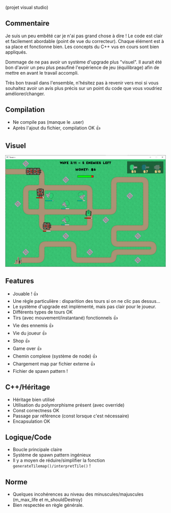 (projet visual studio)

## Commentaire
Je suis un peu embêté car je n'ai pas grand chose à dire ! Le code est clair et facilement abordable (point de vue du correcteur). Chaque élément est à sa place et fonctionne bien. Les concepts du C++ vus en cours sont bien appliqués.

Dommage de ne pas avoir un système d'upgrade plus "visuel". Il aurait été bon d'avoir un peu plus peaufiné l'expérience de jeu (équilibrage) afin de mettre en avant le travail accompli.

Très bon travail dans l'ensemble, n'hésitez pas à revenir vers moi si vous souhaitez avoir un avis plus précis sur un point du code que vous voudriez améliorer/changer.

## Compilation
- Ne compile pas (manque le .user)
- Après l'ajout du fichier, compilation OK 👍

## Visuel
![Screen](screen01.png)

## Features
- Jouable ! 👍
- Une règle particulière : disparition des tours si on ne clic pas dessus...
- Le système d'upgrade est implémenté, mais pas clair pour le joueur.
- Différents types de tours OK
- Tirs (avec mouvement/instantané) fonctionnels 👍
- Vie des ennemis 👍
- Vie du joueur 👍
- Shop 👍
- Game over 👍
- Chemin complexe (système de node) 👍
- Chargement map par fichier externe 👍
- Fichier de spawn pattern !

## C++/Héritage
- Héritage bien utilisé
- Utilisation du polymorphisme présent (avec override)
- Const correctness OK
- Passage par référence (const lorsque c'est nécessaire)
- Encapsulation OK

## Logique/Code
- Boucle principale claire
- Système de spawn pattern ingénieux
- Il y a moyen de réduire/simplifier la fonction `generateTilemap()/interpretTile()` !

## Norme
- Quelques incohérences au niveau des minuscules/majuscules (m_max_life et m_shouldDestroy)
- Bien respectée en règle générale.
